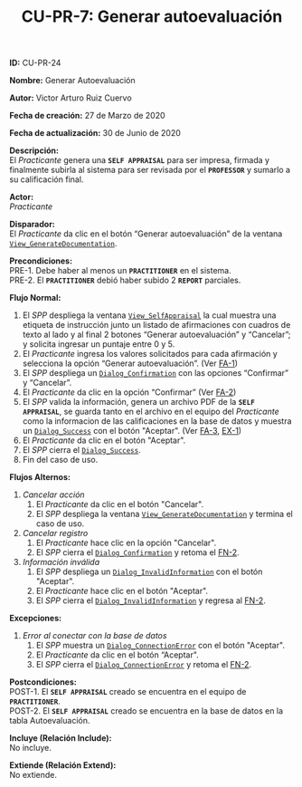 ﻿--- 
layout: page 
title: "CU-PR-7: Generar autoevaluación" 
permalink: /design-specification/uc-descriptions/practitioner/cu-pr-7/ 
hide_hero: true 
---

**ID:** CU-PR-24  

**Nombre:** Generar Autoevaluación  

**Autor:** Victor Arturo Ruiz Cuervo  

**Fecha de creación:** 27 de Marzo de 2020  

**Fecha de actualización:** 30 de Junio de 2020  

**Descripción:**  
El *Practicante* genera una **`SELF APPRAISAL`** para ser impresa, firmada y finalmente subirla al sistema para ser revisada por el **`PROFESSOR`** y sumarlo a su calificación final.   

**Actor:**  
*Practicante*  

**Disparador:**  
El *Practicante* da clic en el botón “Generar autoevaluación” de la ventana [`View_GenerateDocumentation`][VGDN].    

**Precondiciones:**  
PRE-1. Debe haber al menos un **`PRACTITIONER`** en el sistema.  
PRE-2. El **`PRACTITIONER`** debió haber subido 2 **`REPORT`** parciales.   

**Flujo Normal:**  
 1.	El *SPP* despliega la ventana [`View_SelfAppraisal`][VSAP] la cual muestra una etiqueta de instrucción junto un listado de afirmaciones con cuadros de texto al lado y al final 2 botones “Generar autoevaluación” y “Cancelar”; y solicita ingresar un puntaje entre 0 y 5.
 2.	<a id="fn-2"><i></i></a>El *Practicante* ingresa los valores solicitados para cada afirmación y selecciona la opción “Generar autoevaluación”. (Ver <a href="#cancelar_accion">FA-1</a>) 
 3.	El *SPP* despliega un [`Dialog_Confirmation`][DLCO] con las opciones “Confirmar” y “Cancelar”. 
 4.	El *Practicante* da clic en la opción “Confirmar” (Ver <a href="#cancel_confirm">FA-2</a>) 
 5.	El *SPP* valida la información, genera un archivo PDF de la **`SELF APPRAISAL`**, se guarda tanto en el archivo en el equipo del *Practicante* como la informacion de las calificaciones en la base de datos y muestra un [`Dialog_Success`][DLSU] con el botón "Aceptar". (Ver <a href="#invalid_info">FA-3</a>, <a href="#error_conect">EX-1</a>)
 6.	El *Practicante* da clic en el botón "Aceptar".
 7.	El *SPP* cierra el [`Dialog_Success`][DLSU].
 8.	Fin del caso de uso.

**Flujos Alternos:**  
  1. <a id="cancelar_accion"><i></i></a>*Cancelar acción*
	  1. El *Practicante* da clic en el botón "Cancelar".
	  2. El *SPP* despliega la ventana [`View_GenerateDocumentation`][VGDN] y termina el caso de uso.
  2. <a id="cancel_confirm"><i></i></a>*Cancelar registro*
	  1. El *Practicante* hace clic en la opción "Cancelar".
	  2. El *SPP* cierra el [`Dialog_Confirmation`][DLCO] y retoma el <a href="#fn-2">FN-2</a>.
  3. <a id="invalid_info"><i></i></a>*Información inválida*
	  1. El *SPP* despliega un [`Dialog_InvalidInformation`][DLII] con el botón "Aceptar".
	  2. El *Practicante* hace clic en el botón "Aceptar".
	  3. El *SPP* cierra el [`Dialog_InvalidInformation`][DLII] y regresa al <a href="#fn-2">FN-2</a>.

**Excepciones:**  
   1. <a id="error_conect"><i></i></a>*Error al conectar con la base de datos*
	   1. El *SPP* muestra un [`Dialog_ConnectionError`][DLCE] con el botón "Aceptar". 
	   2. El *Practicante* da clic en el botón “Aceptar".
	   3. El *SPP* cierra el [`Dialog_ConnectionError`][DLCE] y retoma el <a href="#fn-2">FN-2</a>.

**Postcondiciones:**  
POST-1. El **`SELF APPRAISAL`** creado se encuentra en el equipo de **`PRACTITIONER`**.   
POST-2. El **`SELF APPRAISAL`** creado se encuentra en la base de datos en la tabla Autoevaluación.  

**Incluye (Relación Include):**  
No incluye.  

**Extiende (Relación Extend):**  
No extiende.  

[VGDN]: https://raw.githubusercontent.com/Phalord/PracticasProfesionales/gh-pages/assets/imgs/prototypes/practitioner/View_GenerateDocumentation.png "`View_GenerateDocumentation` Prototype"
[VSAP]: https://raw.githubusercontent.com/Phalord/PracticasProfesionales/gh-pages/assets/imgs/prototypes/practitioner/View_SelfAppraisal.png "`View_SelfAppraisal` Prototype"
[DLSU]: https://raw.githubusercontent.com/Phalord/PracticasProfesionales/gh-pages/assets/imgs/prototypes/generals/Dialog_Success.png "`Dialog_Success` Prototype"
[DLCO]: https://raw.githubusercontent.com/Phalord/PracticasProfesionales/gh-pages/assets/imgs/prototypes/generals/Dialog_Confirmation.png "`Dialog_Confirmation` Prototype"
[DLCE]: https://raw.githubusercontent.com/Phalord/PracticasProfesionales/gh-pages/assets/imgs/prototypes/generals/Dialog_ConnectionError.png "`Dialog_ConnectionError` Prototype"
[DLII]: https://raw.githubusercontent.com/Phalord/PracticasProfesionales/gh-pages/assets/imgs/prototypes/generals/Dialog_InvalidInformation.png "`Dialog_InvalidInformation` Prototype"
